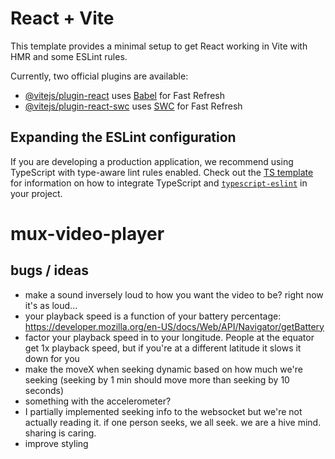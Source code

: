 # React + Vite

This template provides a minimal setup to get React working in Vite with HMR and some ESLint rules.

Currently, two official plugins are available:

- [@vitejs/plugin-react](https://github.com/vitejs/vite-plugin-react/blob/main/packages/plugin-react) uses [Babel](https://babeljs.io/) for Fast Refresh
- [@vitejs/plugin-react-swc](https://github.com/vitejs/vite-plugin-react/blob/main/packages/plugin-react-swc) uses [SWC](https://swc.rs/) for Fast Refresh

## Expanding the ESLint configuration

If you are developing a production application, we recommend using TypeScript with type-aware lint rules enabled. Check out the [TS template](https://github.com/vitejs/vite/tree/main/packages/create-vite/template-react-ts) for information on how to integrate TypeScript and [`typescript-eslint`](https://typescript-eslint.io) in your project.

# mux-video-player

## bugs / ideas

* make a sound inversely loud to how you want the video to be? right now it's as loud...
* your playback speed is a function of your battery percentage: https://developer.mozilla.org/en-US/docs/Web/API/Navigator/getBattery
* factor your playback speed in to your longitude. People at the equator get 1x playback speed, but if you're at a different latitude it slows it down for you
* make the moveX when seeking dynamic based on how much we're seeking (seeking by 1 min should move more than seeking by 10 seconds)
* something with the accelerometer?
* I partially implemented seeking info to the websocket but we're not actually reading it. if one person seeks, we all seek. we are a hive mind. sharing is caring.
* improve styling
